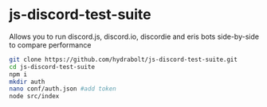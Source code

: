 # js-discord-test-suite
Allows you to run discord.js, discord.io, discordie and eris bots side-by-side to compare performance

```bash
git clone https://github.com/hydrabolt/js-discord-test-suite.git
cd js-discord-test-suite
npm i
mkdir auth
nano conf/auth.json #add token
node src/index
```
